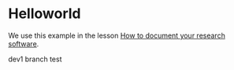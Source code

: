 # Helloworld


We use this example in the lesson
[How to document your research software](https://coderefinery.github.io/documentation/).


dev1 branch test

